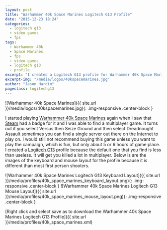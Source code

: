 ```yaml
---
layout: post
title: "Warhammer 40k Space Marines Logitech G13 Profile"
date: "2015-12-23 18:24"
categories:
  - logitech g13
  - video games
  - fps
tags:
  - Warhammer 40k
  - Space Marines
  - fps
  - video games
  - logitech g13
  - profile
excerpt: "I created a Logitech G13 profile for Warhammer 40k Space Marines when I found out you could still play online and Steam had cards."
excerpt-img: "/media/logos/40kspacemarines.jpg"
author: "Jason Hardin"
pageclass: logitechg13
---
```

![Warhammer 40k Space Marines]({{ site.url }}/media/logos/40kspacemarines.jpg){: .img-responsive .center-block }

I started playing [Warhammer 40k Space Marines](http://store.steampowered.com/agecheck/app/55150/) again when I saw that [Steam](http://store.steampowered.com/) had a badge for it and I was able to find a multiplayer game. It turns out if you select Versus then Seize Ground and then select Dreadnought Assault sometimes you can find a single server out there on the Internet to play on. I would still not recommend buying this game unless you want to play the campaign, which is fun, but only about 5 or 6 hours of game place. I created a  [Logitech G13](http://gaming.logitech.com/en-us/product/g13-advanced-gameboard) profile because the default one that you find is less than useless. It will get you killed a lot in multiplayer. Below is are the images of the keyboard and mouse layout for the profile because it is different than most first person shooters.

![Warhammer 40k Space Marines Logitech G13 Keyboard Layout]({{ site.url }}/media/profiles/40k_space_marines_keyboard_layout.png){: .img-responsive .center-block }
![Warhammer 40k Space Marines Logitech G13 Mouse Layout]({{ site.url }}/media/profiles/40k_space_marines_mouse_layout.png){: .img-responsive .center-block }

[Right click and select save as to download the Warhammer 40k Space Marines Logitech G13 Profile]({{ site.url }}/media/profiles/40k_space_marines.xml)
